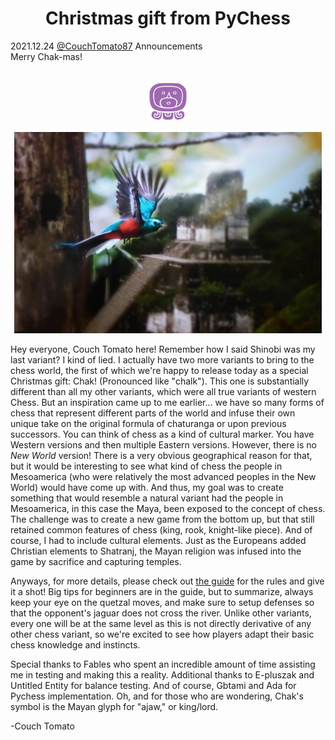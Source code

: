 <h1 align="center">Christmas gift from PyChess</h1>

<div class="meta-headline">
    <div class= "meta">
        <span class="text">2021.12.24</span>
        <span class="text"><a href="/@/CouchTomato87">@CouchTomato87</a></span>
        <span class="text">Announcements</span>
    </div>
    <div class= "headline">Merry Chak-mas!</div>
</div>
</br>

<p align="center">
  <img src="https://github.com/gbtami/pychess-variants/blob/master/static/icons/Chak.svg" width="64" height="64">
</p>

<p align="center">
  <img src="https://github.com/gbtami/pychess-variants/blob/master/static/images/QuetzalinTikal.png" width="492" height="322">
</p>

Hey everyone, Couch Tomato here! Remember how I said Shinobi was my last variant? I kind of lied. I actually have two more variants to bring to the chess world, the first of which we're happy to release today as a special Christmas gift: Chak! (Pronounced like "chalk"). This one is substantially different than all my other variants, which were all true variants of western Chess. But an inspiration came up to me earlier... we have so many forms of chess that represent different parts of the world and infuse their own unique take on the original formula of chaturanga or upon previous successors. You can think of chess as a kind of cultural marker. You have Western versions and then multiple Eastern versions. However, there is no *New World* version! There is a very obvious geographical reason for that, but it would be interesting to see what kind of chess the people in Mesoamerica (who were relatively the most advanced peoples in the New World) would have come up with. And thus, my goal was to create something that would resemble a natural variant had the people in Mesoamerica, in this case the Maya, been exposed to the concept of chess. The challenge was to create a new game from the bottom up, but that still retained common features of chess (king, rook, knight-like piece). And of course, I had to include cultural elements. Just as the Europeans added Christian elements to Shatranj, the Mayan religion was infused into the game by sacrifice and capturing temples.

Anyways, for more details, please check out [the guide](https://www.pychess.org/variants/chak) for the rules and give it a shot! Big tips for beginners are in the guide, but to summarize, always keep your eye on the quetzal moves, and make sure to setup defenses so that the opponent's jaguar does not cross the river. Unlike other variants, every one will be at the same level as this is not directly derivative of any other chess variant, so we're excited to see how players adapt their basic chess knowledge and instincts.

Special thanks to Fables who spent an incredible amount of time assisting me in testing and making this a reality. Additional thanks to E-pluszak and Untitled Entity for balance testing. And of course, Gbtami and Ada for Pychess implementation. Oh, and for those who are wondering, Chak's symbol is the Mayan glyph for "ajaw," or king/lord.

-Couch Tomato

